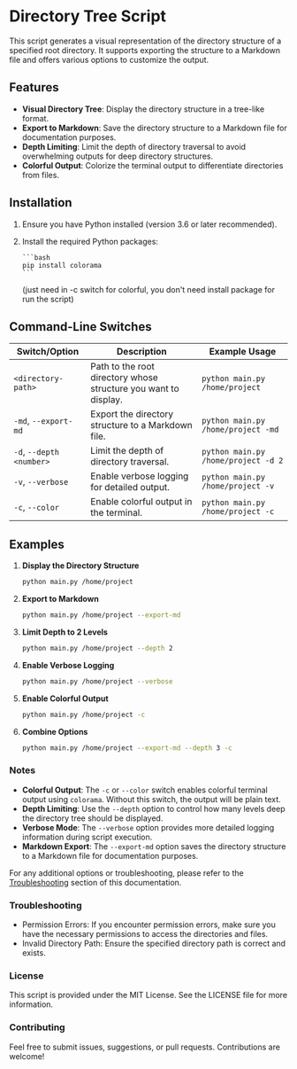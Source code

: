 # Directory Tree Script

This script generates a visual representation of the directory structure of a specified root directory. It supports exporting the structure to a Markdown file and offers various options to customize the output.

## Features

- **Visual Directory Tree**: Display the directory structure in a tree-like format.
- **Export to Markdown**: Save the directory structure to a Markdown file for documentation purposes.
- **Depth Limiting**: Limit the depth of directory traversal to avoid overwhelming outputs for deep directory structures.
- **Colorful Output**: Colorize the terminal output to differentiate directories from files.

## Installation

1.  Ensure you have Python installed (version 3.6 or later recommended).
2.  Install the required Python packages:

        ```bash
        pip install colorama
        ```

    (just need in -c switch for colorful, you don't need install package for run the script)

## Command-Line Switches

| Switch/Option            | Description                                                     | Example Usage                       |
| ------------------------ | --------------------------------------------------------------- | ----------------------------------- |
| `<directory-path>`       | Path to the root directory whose structure you want to display. | `python main.py /home/project`      |
| `-md`, `--export-md`     | Export the directory structure to a Markdown file.              | `python main.py /home/project -md`  |
| `-d`, `--depth <number>` | Limit the depth of directory traversal.                         | `python main.py /home/project -d 2` |
| `-v`, `--verbose`        | Enable verbose logging for detailed output.                     | `python main.py /home/project -v`   |
| `-c`, `--color`          | Enable colorful output in the terminal.                         | `python main.py /home/project -c`   |

## Examples

1. **Display the Directory Structure**

   ```bash
   python main.py /home/project
   ```

2. **Export to Markdown**

   ```bash
   python main.py /home/project --export-md
   ```

3. **Limit Depth to 2 Levels**

   ```bash
   python main.py /home/project --depth 2
   ```

4. **Enable Verbose Logging**

   ```bash
   python main.py /home/project --verbose
   ```

5. **Enable Colorful Output**

   ```bash
   python main.py /home/project -c
   ```

6. **Combine Options**

   ```bash
   python main.py /home/project --export-md --depth 3 -c
   ```

### Notes

- **Colorful Output**: The `-c` or `--color` switch enables colorful terminal output using `colorama`. Without this switch, the output will be plain text.
- **Depth Limiting**: Use the `--depth` option to control how many levels deep the directory tree should be displayed.
- **Verbose Mode**: The `--verbose` option provides more detailed logging information during script execution.
- **Markdown Export**: The `--export-md` option saves the directory structure to a Markdown file for documentation purposes.

For any additional options or troubleshooting, please refer to the [Troubleshooting](#troubleshooting) section of this documentation.

### Troubleshooting

- Permission Errors: If you encounter permission errors, make sure you have the necessary permissions to access the directories and files.
- Invalid Directory Path: Ensure the specified directory path is correct and exists.

### License

This script is provided under the MIT License. See the LICENSE file for more information.

### Contributing

Feel free to submit issues, suggestions, or pull requests. Contributions are welcome!
